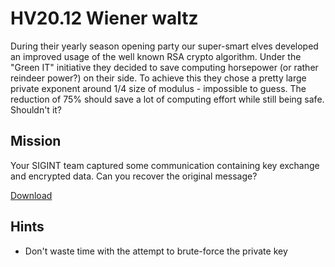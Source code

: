 # HV20.12 Wiener waltz

During their yearly season opening party our super-smart elves developed an improved usage of the well known RSA crypto algorithm. Under the "Green IT" initiative they decided to save computing horsepower (or rather reindeer power?) on their side. To achieve this they chose a pretty large private exponent around 1/4 size of modulus - impossible to guess. The reduction of 75% should save a lot of computing effort while still being safe. Shouldn't it?

## Mission

Your SIGINT team captured some communication containing key exchange and encrypted data. Can you recover the original message?

[Download](./b7307460-be03-45be-bd9f-b404b48e62c9.pcap)

## Hints

- Don't waste time with the attempt to brute-force the private key
